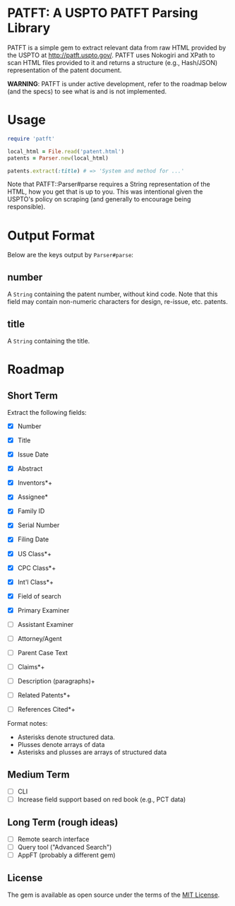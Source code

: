 # PATFT: A USPTO PATFT Parsing Library

PATFT is a simple gem to extract relevant data from raw HTML provided by the
USPTO at http://patft.uspto.gov/. PATFT uses Nokogiri and XPath to scan HTML
files provided to it and returns a structure (e.g., Hash/JSON) representation
of the patent document.

**WARNING**: PATFT is under active development, refer to the roadmap below (and
the specs) to see what is and is not implemented.

# Usage

``` ruby
require 'patft'

local_html = File.read('patent.html')
patents = Parser.new(local_html)

patents.extract(:title) # => 'System and method for ...'
```

Note that PATFT::Parser#parse requires a String representation of the HTML, how
you get that is up to you. This was intentional given the USPTO's policy on
scraping (and generally to encourage being responsible).

# Output Format
Below are the keys output by `Parser#parse`:

## number
A `String` containing the patent number, without kind code. Note that this field
 may contain non-numeric characters for design, re-issue, etc. patents.

## title
A `String` containing the title.

# Roadmap

## Short Term

Extract the following fields:

- [x] Number
- [x] Title
- [x] Issue Date
- [x] Abstract
- [x] Inventors*+
- [x] Assignee*
- [x] Family ID
- [x] Serial Number
- [x] Filing Date
- [x] US Class*+
- [x] CPC Class*+
- [x] Int'l Class*+
- [x] Field of search
- [x] Primary Examiner
- [ ] Assistant Examiner
- [ ] Attorney/Agent
- [ ] Parent Case Text
- [ ] Claims*+
- [ ] Description (paragraphs)+
- [ ] Related Patents*+
- [ ] References Cited*+


Format notes:
* Asterisks denote structured data.
* Plusses denote arrays of data
* Asterisks and plusses are arrays of structured data

## Medium Term

- [ ] CLI
- [ ] Increase field support based on red book (e.g., PCT data)

## Long Term (rough ideas)

- [ ] Remote search interface
- [ ] Query tool ("Advanced Search")
- [ ] AppFT (probably a different gem)

## License

The gem is available as open source under the terms of the [MIT License](http://opensource.org/licenses/MIT).
